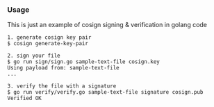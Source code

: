 ### Usage

This is just an example of cosign signing & verification in golang code

```
1. generate cosign key pair
$ cosign generate-key-pair

2. sign your file
$ go run sign/sign.go sample-text-file cosign.key
Using payload from: sample-text-file
...

3. verify the file with a signature
$ go run verify/verify.go sample-text-file signature cosign.pub
Verified OK
```